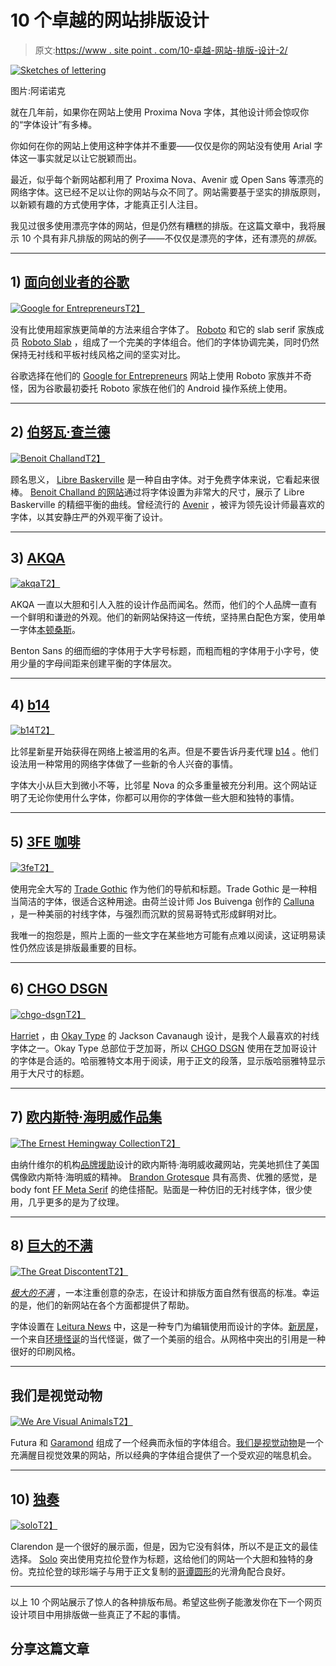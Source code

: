 # 10 个卓越的网站排版设计

> 原文:[https://www . site point . com/10-卓越-网站-排版-设计-2/](https://www.sitepoint.com/10-remarkable-website-typography-designs-2/)

[![Sketches of lettering](../Images/1ae4be00dc4e8cb6405e0c43253cacb9.png)](https://www.flickr.com/photos/typoatelier/4086333942/)

图片:阿诺诺克

就在几年前，如果你在网站上使用 Proxima Nova 字体，其他设计师会惊叹你的“字体设计”有多棒。

你如何在你的网站上使用这种字体并不重要——仅仅是你的网站没有使用 Arial 字体这一事实就足以让它脱颖而出。

最近，似乎每个新网站都利用了 Proxima Nova、Avenir 或 Open Sans 等漂亮的网络字体。这已经不足以让你的网站与众不同了。网站需要基于坚实的排版原则，以新颖有趣的方式使用字体，才能真正引人注目。

我见过很多使用漂亮字体的网站，但是仍然有糟糕的排版。在这篇文章中，我将展示 10 个具有非凡排版的网站的例子——不仅仅是漂亮的字体，还有漂亮的*排版*。

* * *

## 1) [面向创业者的谷歌](https://www.googleforentrepreneurs.com)

[![Google for Entrepreneurs](../Images/4839b4917b522db853f51ad59645531a.png)T2】](https://www.googleforentrepreneurs.com/)

没有比使用超家族更简单的方法来组合字体了。 [Roboto](http://www.typewolf.com/site-of-the-day/fonts/roboto) 和它的 slab serif 家族成员 [Roboto Slab](http://www.typewolf.com/site-of-the-day/fonts/roboto-slab) ，组成了一个完美的字体组合。他们的字体协调完美，同时仍然保持无衬线和平板衬线风格之间的坚实对比。

谷歌选择在他们的 [Google for Entrepreneurs](https://www.googleforentrepreneurs.com) 网站上使用 Roboto 家族并不奇怪，因为谷歌最初委托 Roboto 家族在他们的 Android 操作系统上使用。

* * *

## 2) [伯努瓦·查兰德](http://www.benoitchalland.com)

[![Benoit Challand](../Images/77e299dfe716717fd7ed15d4e58bd12d.png)T2】](http://www.benoitchalland.com/)

顾名思义， [Libre Baskerville](http://www.typewolf.com/site-of-the-day/fonts/libre-baskerville) 是一种自由字体。对于免费字体来说，它看起来很棒。 [Benoit Challand 的网站](http://www.benoitchalland.com)通过将字体设置为非常大的尺寸，展示了 Libre Baskerville 的精细平衡的曲线。曾经流行的 [Avenir](http://www.typewolf.com/site-of-the-day/fonts/avenir) ，被评为领先设计师最喜欢的字体，以其安静庄严的外观平衡了设计。

* * *

## 3) [AKQA](http://www.akqa.com)

[![akqa](../Images/a387d02c1cf1406fd4122025a2db0293.png)T2】](http://www.akqa.com/)

AKQA 一直以大胆和引人入胜的设计作品而闻名。然而，他们的个人品牌一直有一个鲜明和谦逊的外观。他们的新网站保持这一传统，坚持黑白配色方案，使用单一字体[本顿桑斯](http://www.typewolf.com/site-of-the-day/fonts/benton-sans)。

Benton Sans 的细而细的字体用于大字号标题，而粗而粗的字体用于小字号，使用少量的字母间距来创建平衡的字体层次。

* * *

## 4) [b14](http://www.b14.dk)

[![b14](../Images/698589e757f4b8467c4dd58f3d587d64.png)T2】](http://www.b14.dk/)

比邻星新星开始获得在网络上被滥用的名声。但是不要告诉丹麦代理 [b14](http://www.b14.dk) 。他们设法用一种常用的网络字体做了一些新的令人兴奋的事情。

字体大小从巨大到微小不等，比邻星 Nova 的众多重量被充分利用。这个网站证明了无论你使用什么字体，你都可以用你的字体做一些大胆和独特的事情。

* * *

## 5) [3FE 咖啡](http://www.3fe.com)

[![3fe](../Images/6ab90fb1977ed5e1184b0ffc0b8b957e.png)T2】](http://www.3fe.com/)

使用完全大写的 [Trade Gothic](http://www.typewolf.com/site-of-the-day/fonts/trade-gothic) 作为他们的导航和标题。Trade Gothic 是一种相当简洁的字体，很适合这种用途。由荷兰设计师 Jos Buivenga 创作的 [Calluna](http://www.typewolf.com/site-of-the-day/fonts/calluna) ，是一种美丽的衬线字体，与强烈而沉默的贸易哥特式形成鲜明对比。

我唯一的抱怨是，照片上面的一些文字在某些地方可能有点难以阅读，这证明易读性仍然应该是排版最重要的目标。

* * *

## 6) [CHGO DSGN](http://chgodsgn.com)

[![chgo-dsgn](../Images/5afe910368c938cba18c227b68c016a1.png)T2】](http://chgodsgn.com)

[Harriet](http://www.typewolf.com/site-of-the-day/fonts/harriet) ，由 [Okay Type](http://okaytype.com) 的 Jackson Cavanaugh 设计，是我个人最喜欢的衬线字体之一。Okay Type 总部位于芝加哥，所以 [CHGO DSGN](http://chgodsgn.com) 使用在芝加哥设计的字体是合适的。哈丽雅特文本用于阅读，用于正文的段落，显示版哈丽雅特显示用于大尺寸的标题。

* * *

## 7) [欧内斯特·海明威作品集](http://www.ernesthemingwaycollection.com)

[![The Ernest Hemingway Collection](../Images/e57307623ac17c4b59e916005a757a46.png)T2】](http://www.ernesthemingwaycollection.com)

由纳什维尔的机构[品牌援助](http://www.brandaiddesignco.com)设计的欧内斯特·海明威收藏网站，完美地抓住了美国偶像欧内斯特·海明威的精神。 [Brandon Grotesque](http://www.typewolf.com/site-of-the-day/fonts/brandon-grotesque) 具有高贵、优雅的感觉，是 body font [FF Meta Serif](http://www.typewolf.com/site-of-the-day/fonts/ff-meta-serif) 的绝佳搭配。贴面是一种仿旧的无衬线字体，很少使用，几乎更多的是为了纹理。

* * *

## 8) [巨大的不满](http://thegreatdiscontent.com)

[![The Great Discontent](../Images/8bd2bce678fdb24f2c3281a32c9abebd.png)T2】](http://thegreatdiscontent.com)

*[极大的不满](http://thegreatdiscontent.com)* ，一本注重创意的杂志，在设计和排版方面自然有很高的标准。幸运的是，他们的新网站在各个方面都提供了帮助。

字体设置在 [Leitura News](http://www.typewolf.com/site-of-the-day/fonts/leitura-news) 中，这是一种专门为编辑使用而设计的字体。[新房屋](http://www.typewolf.com/site-of-the-day/fonts/maison-neue)，一个来自[环境怪诞](http://www.milieugrotesque.com)的当代怪诞，做了一个美丽的组合。从网格中突出的引用是一种很好的印刷风格。

* * *

## 我们是视觉动物

[![We Are Visual Animals](../Images/31bf05f97878fb9de5045705f451e0fc.png)T2】](http://wearevisualanimals.com)

Futura 和 [Garamond](http://www.typewolf.com/site-of-the-day/fonts/garamond) 组成了一个经典而永恒的字体组合。[我们是视觉动物](http://wearevisualanimals.com)是一个充满醒目视觉效果的网站，所以经典的字体组合提供了一个受欢迎的喘息机会。

* * *

## 10) [独奏](http://www.thrivesolo.com)

[![solo](../Images/b35a62f1d994cc4fe17465f924a0345d.png)T2】](http://www.thrivesolo.com)

Clarendon 是一个很好的展示面，但是，因为它没有斜体，所以不是正文的最佳选择。 [Solo](http://www.thrivesolo.com) 突出使用克拉伦登作为标题，这给他们的网站一个大胆和独特的身份。克拉伦登的球形端子与用于正文复制的[哥谭圆形](http://www.typewolf.com/site-of-the-day/fonts/gotham-rounded)的光滑角配合良好。

* * *

以上 10 个网站展示了惊人的各种排版布局。希望这些例子能激发你在下一个网页设计项目中用排版做一些真正了不起的事情。

## 分享这篇文章